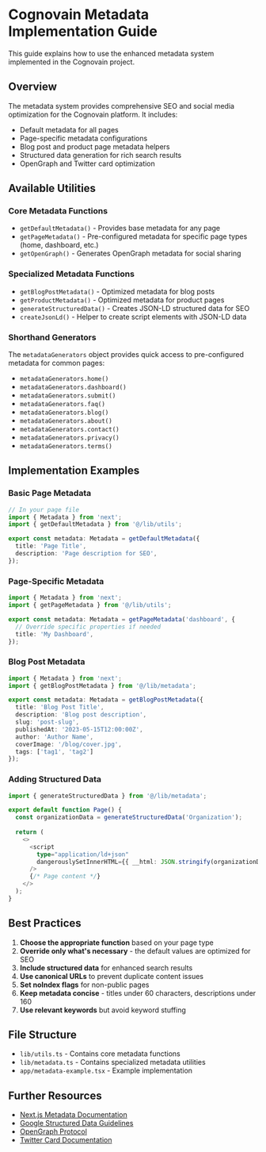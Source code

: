 # Cognovain Metadata Implementation Guide

This guide explains how to use the enhanced metadata system implemented in the Cognovain project.

## Overview

The metadata system provides comprehensive SEO and social media optimization for the Cognovain platform. It includes:

- Default metadata for all pages
- Page-specific metadata configurations
- Blog post and product page metadata helpers
- Structured data generation for rich search results
- OpenGraph and Twitter card optimization

## Available Utilities

### Core Metadata Functions

- `getDefaultMetadata()` - Provides base metadata for any page
- `getPageMetadata()` - Pre-configured metadata for specific page types (home, dashboard, etc.)
- `getOpenGraph()` - Generates OpenGraph metadata for social sharing

### Specialized Metadata Functions

- `getBlogPostMetadata()` - Optimized metadata for blog posts
- `getProductMetadata()` - Optimized metadata for product pages
- `generateStructuredData()` - Creates JSON-LD structured data for SEO
- `createJsonLd()` - Helper to create script elements with JSON-LD data

### Shorthand Generators

The `metadataGenerators` object provides quick access to pre-configured metadata for common pages:

- `metadataGenerators.home()`
- `metadataGenerators.dashboard()`
- `metadataGenerators.submit()`
- `metadataGenerators.faq()`
- `metadataGenerators.blog()`
- `metadataGenerators.about()`
- `metadataGenerators.contact()`
- `metadataGenerators.privacy()`
- `metadataGenerators.terms()`

## Implementation Examples

### Basic Page Metadata

```typescript
// In your page file
import { Metadata } from 'next';
import { getDefaultMetadata } from '@/lib/utils';

export const metadata: Metadata = getDefaultMetadata({
  title: 'Page Title',
  description: 'Page description for SEO',
});
```

### Page-Specific Metadata

```typescript
import { Metadata } from 'next';
import { getPageMetadata } from '@/lib/utils';

export const metadata: Metadata = getPageMetadata('dashboard', {
  // Override specific properties if needed
  title: 'My Dashboard',
});
```

### Blog Post Metadata

```typescript
import { Metadata } from 'next';
import { getBlogPostMetadata } from '@/lib/metadata';

export const metadata: Metadata = getBlogPostMetadata({
  title: 'Blog Post Title',
  description: 'Blog post description',
  slug: 'post-slug',
  publishedAt: '2023-05-15T12:00:00Z',
  author: 'Author Name',
  coverImage: '/blog/cover.jpg',
  tags: ['tag1', 'tag2']
});
```

### Adding Structured Data

```typescript
import { generateStructuredData } from '@/lib/metadata';

export default function Page() {
  const organizationData = generateStructuredData('Organization');
  
  return (
    <>
      <script
        type="application/ld+json"
        dangerouslySetInnerHTML={{ __html: JSON.stringify(organizationData) }}
      />
      {/* Page content */}
    </>
  );
}
```

## Best Practices

1. **Choose the appropriate function** based on your page type
2. **Override only what's necessary** - the default values are optimized for SEO
3. **Include structured data** for enhanced search results
4. **Use canonical URLs** to prevent duplicate content issues
5. **Set noIndex flags** for non-public pages
6. **Keep metadata concise** - titles under 60 characters, descriptions under 160
7. **Use relevant keywords** but avoid keyword stuffing

## File Structure

- `lib/utils.ts` - Contains core metadata functions
- `lib/metadata.ts` - Contains specialized metadata utilities
- `app/metadata-example.tsx` - Example implementation

## Further Resources

- [Next.js Metadata Documentation](https://nextjs.org/docs/app/building-your-application/optimizing/metadata)
- [Google Structured Data Guidelines](https://developers.google.com/search/docs/appearance/structured-data/intro-structured-data)
- [OpenGraph Protocol](https://ogp.me/)
- [Twitter Card Documentation](https://developer.twitter.com/en/docs/twitter-for-websites/cards/overview/abouts-cards)